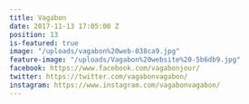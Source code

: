 ```yaml
---
title: Vagabon
date: 2017-11-13 17:05:00 Z
position: 13
is-featured: true
image: "/uploads/vagabon%20web-038ca9.jpg"
feature-image: "/uploads/Vagabon%20website%20-5b6db9.jpg"
facebook: https://www.facebook.com/vagabonjour/
twitter: https://twitter.com/vagabonvagabon/
instagram: https://www.instagram.com/vagabonvagabon/
---
```


